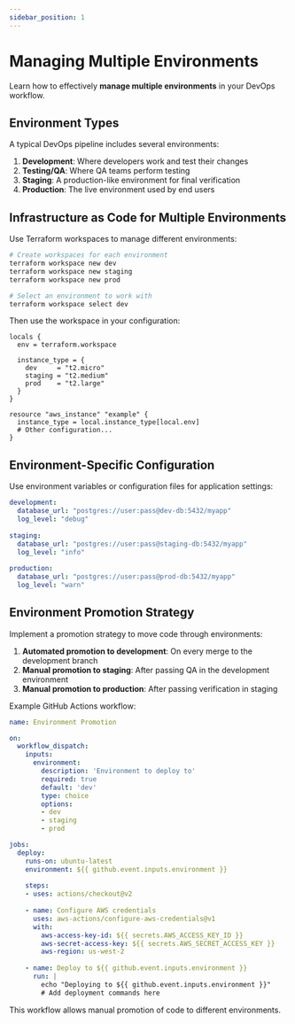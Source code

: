 ```yaml
---
sidebar_position: 1
---
```


# Managing Multiple Environments

Learn how to effectively **manage multiple environments** in your DevOps workflow.

## Environment Types

A typical DevOps pipeline includes several environments:

1. **Development**: Where developers work and test their changes
2. **Testing/QA**: Where QA teams perform testing
3. **Staging**: A production-like environment for final verification
4. **Production**: The live environment used by end users

## Infrastructure as Code for Multiple Environments

Use Terraform workspaces to manage different environments:

```bash
# Create workspaces for each environment
terraform workspace new dev
terraform workspace new staging
terraform workspace new prod

# Select an environment to work with
terraform workspace select dev
```

Then use the workspace in your configuration:

```hcl title="main.tf"
locals {
  env = terraform.workspace
  
  instance_type = {
    dev     = "t2.micro"
    staging = "t2.medium"
    prod    = "t2.large"
  }
}

resource "aws_instance" "example" {
  instance_type = local.instance_type[local.env]
  # Other configuration...
}
```

## Environment-Specific Configuration

Use environment variables or configuration files for application settings:

```yaml title="config/env.yaml"
development:
  database_url: "postgres://user:pass@dev-db:5432/myapp"
  log_level: "debug"
  
staging:
  database_url: "postgres://user:pass@staging-db:5432/myapp"
  log_level: "info"
  
production:
  database_url: "postgres://user:pass@prod-db:5432/myapp"
  log_level: "warn"
```

## Environment Promotion Strategy

Implement a promotion strategy to move code through environments:

1. **Automated promotion to development**: On every merge to the development branch
2. **Manual promotion to staging**: After passing QA in the development environment
3. **Manual promotion to production**: After passing verification in staging

Example GitHub Actions workflow:

```yaml title=".github/workflows/promote.yml"
name: Environment Promotion

on:
  workflow_dispatch:
    inputs:
      environment:
        description: 'Environment to deploy to'
        required: true
        default: 'dev'
        type: choice
        options:
        - dev
        - staging
        - prod

jobs:
  deploy:
    runs-on: ubuntu-latest
    environment: ${{ github.event.inputs.environment }}
    
    steps:
    - uses: actions/checkout@v2
    
    - name: Configure AWS credentials
      uses: aws-actions/configure-aws-credentials@v1
      with:
        aws-access-key-id: ${{ secrets.AWS_ACCESS_KEY_ID }}
        aws-secret-access-key: ${{ secrets.AWS_SECRET_ACCESS_KEY }}
        aws-region: us-west-2
        
    - name: Deploy to ${{ github.event.inputs.environment }}
      run: |
        echo "Deploying to ${{ github.event.inputs.environment }}"
        # Add deployment commands here
```

This workflow allows manual promotion of code to different environments.
